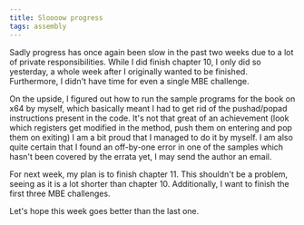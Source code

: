 ```yaml
---
title: Sloooow progress
tags: assembly
---
```


Sadly progress has once again been slow in the past two weeks due to a lot of private responsibilities. While I did finish chapter 10, I only did so yesterday, a whole week after I originally wanted to be finished. Furthermore, I didn't have time for even a single MBE challenge.

On the upside, I figured out how to run the sample programs for the book on x64 by myself, which basically meant I had to get rid of the pushad/popad instructions present in the code. It's not that great of an achievement (look which registers get modified in the method, push them on entering and pop them on exiting) I am a bit proud that I managed to do it by myself. I am also quite certain that I found an off-by-one error in one of the samples which hasn't been covered by the errata yet, I may send the author an email.

For next week, my plan is to finish chapter 11. This shouldn't be a problem, seeing as it is a lot shorter than chapter 10. Additionally, I want to finish the first three MBE challenges.

Let's hope this week goes better than the last one.

